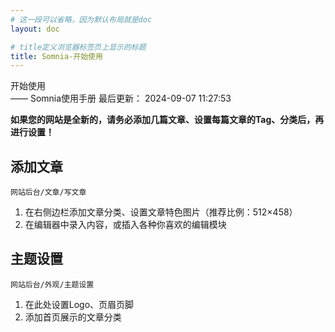 ```yaml
---
# 这一段可以省略，因为默认布局就是doc
layout: doc

# title定义浏览器标签页上显示的标题
title: Somnia-开始使用
---
```

<div class="title-wrapper">
   <div class="page-title">开始使用</div>
   <div class="post-title">—— Somnia使用手册
      <span class="lastModifyTime">
          <i class="fa-regular fa-clock"></i> 最后更新： 2024-09-07 11:27:53
      </span>
   </div>
</div>

**如果您的网站是全新的，请务必添加几篇文章、设置每篇文章的Tag、分类后，再进行设置！**

## 添加文章

`网站后台/文章/写文章`

1. 在右侧边栏添加文章分类、设置文章特色图片（推荐比例：512×458）
2. 在编辑器中录入内容，或插入各种你喜欢的编辑模块

## 主题设置

`网站后台/外观/主题设置`

1. 在此处设置Logo、页眉页脚
2. 添加首页展示的文章分类
